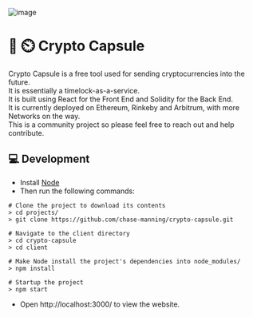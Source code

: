 ![image](https://user-images.githubusercontent.com/53957795/121766870-017fdb00-cba9-11eb-9ffc-6f9ab4910fa7.png)

# 💊 ⏲️ Crypto Capsule 
Crypto Capsule is a free tool used for sending cryptocurrencies into the future.  
It is essentially a timelock-as-a-service.  
It is built using React for the Front End and Solidity for the Back End.  
It is currently deployed on Ethereum, Rinkeby and Arbitrum, with more Networks on the way.  
This is a community project so please feel free to reach out and help contribute.

## 💻 Development

* Install [Node](https://nodejs.org/)
* Then run the following commands:
```
# Clone the project to download its contents
> cd projects/
> git clone https://github.com/chase-manning/crypto-capsule.git

# Navigate to the client directory
> cd crypto-capsule
> cd client

# Make Node install the project's dependencies into node_modules/
> npm install

# Startup the project
> npm start
```
* Open http://localhost:3000/ to view the website.

